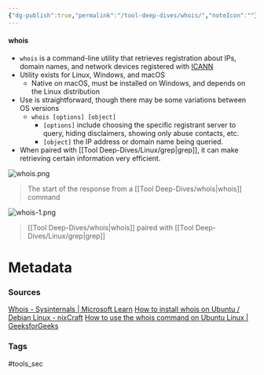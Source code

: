 ```yaml
---
{"dg-publish":true,"permalink":"/tool-deep-dives/whois/","noteIcon":""}
---
```


#### whois
- `whois` is a command-line utility that retrieves registration about IPs, domain names, and network devices registered with [ICANN](https://www.icann.org/)
- Utility exists for Linux, Windows, and macOS
	- Native on macOS, must be installed on Windows, and depends on the Linux distribution
- Use is straightforward, though there may be some variations between OS versions
	- `whois [options] [object]`
		- `[options]` include choosing the specific registrant server to query, hiding disclaimers, showing only abuse contacts, etc.
		- `[object]` the IP address or domain name being queried.
- When paired with [[Tool Deep-Dives/Linux/grep\|grep]], it can make retrieving certain information very efficient.

![whois.png](/img/user/Attachments/whois.png)
> The start of the response from a [[Tool Deep-Dives/whois\|whois]] command

![whois-1.png](/img/user/Attachments/whois-1.png)
> [[Tool Deep-Dives/whois\|whois]] paired with [[Tool Deep-Dives/Linux/grep\|grep]]

# Metadata

### Sources
[Whois - Sysinternals \| Microsoft Learn](https://learn.microsoft.com/en-us/sysinternals/downloads/whois)
[How to install whois on Ubuntu / Debian Linux - nixCraft](https://www.cyberciti.biz/faq/how-to-install-whois-on-ubuntu-debian-linux/)
[How to use the whois command on Ubuntu Linux \| GeeksforGeeks](https://www.geeksforgeeks.org/how-to-use-the-whois-command-on-ubuntu-linux/)
### Tags
#tools_sec 